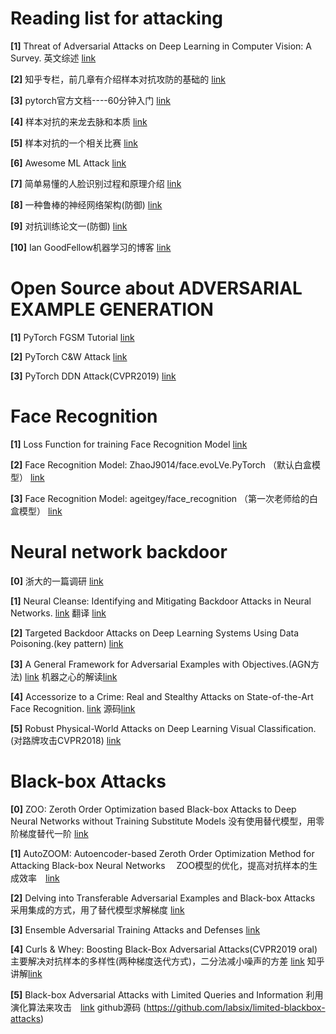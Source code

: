 # Reading list for attacking

**[1]**   Threat of Adversarial Attacks on Deep Learning in Computer Vision: A Survey. 英文综述 [link](https://arxiv.org/pdf/1801.00553.pdf)   

**[2]**   知乎专栏，前几章有介绍样本对抗攻防的基础的 [link](https://zhuanlan.zhihu.com/c_170476465) 

**[3]**   pytorch官方文档----60分钟入门  [link](https://pytorch.org/tutorials/beginner/deep_learning_60min_blitz.html) 

**[4]**   样本对抗的来龙去脉和本质  [link](http://baijiahao.baidu.com/s?id=1596201339578975526&wfr=spider&for=pc) 

**[5]**   样本对抗的一个相关比赛  [link](https://tianchi.aliyun.com/competition/entrance/231701/introduction?spm=5176.12281957.1004.2.38b04c2aac5bGR) 

**[6]**   Awesome ML Attack  [link](https://github.com/yenchenlin/awesome-adversarial-machine-learning) 

**[7]**   简单易懂的人脸识别过程和原理介绍 [link](https://blog.csdn.net/LEON1741/article/details/81358974) 

**[8]**   一种鲁棒的神经网络架构(防御) [link](https://arxiv.org/abs/1802.07896)

**[9]**   对抗训练论文一(防御) [link](https://arxiv.org/abs/1805.04807)  

**[10]**  Ian GoodFellow机器学习的博客 [link](http://www.cleverhans.io/?source=post_page---------------------------)


# Open Source about ADVERSARIAL EXAMPLE GENERATION

**[1]** PyTorch FGSM Tutorial [link](https://pytorch.org/tutorials/beginner/fgsm_tutorial.html)

**[2]** PyTorch C&W Attack [link](https://github.com/rwightman/pytorch-nips2017-attack-example)

**[3]** PyTorch DDN Attack(CVPR2019) [link](https://github.com/jeromerony/fast_adversarial)

# Face Recognition

**[1]** Loss Function for training Face Recognition Model [link](https://zhuanlan.zhihu.com/p/34404607)

**[2]** Face Recognition Model: ZhaoJ9014/face.evoLVe.PyTorch （默认白盒模型） [link](https://github.com/ZhaoJ9014/face.evoLVe.PyTorch)

**[3]** Face Recognition Model: ageitgey/face_recognition （第一次老师给的白盒模型） [link](https://github.com/ageitgey/face_recognition)



# Neural network backdoor

**[0]**  浙大的一篇调研 [link](https://nesa.zju.edu.cn/download/%E9%9D%A2%E5%90%91%E6%B7%B1%E5%BA%A6%E5%AD%A6%E4%B9%A0%E7%B3%BB%E7%BB%9F%E7%9A%84%E5%AF%B9%E6%8A%97%E6%A0%B7%E6%9C%AC%E6%94%BB%E5%87%BB%E4%B8%8E%E9%98%B2%E5%BE%A1by%E5%87%8C%E7%A5%A5%E7%AD%89.pdf)

**[1]** Neural Cleanse: Identifying and Mitigating Backdoor Attacks in Neural Networks. [link](http://people.cs.uchicago.edu/~ravenben/publications/pdf/backdoor-sp19.pdf)   翻译 [link](https://blog.csdn.net/qq_38232598/article/details/89244310)

**[2]** Targeted Backdoor Attacks on Deep Learning Systems Using Data Poisoning.(key pattern) [link](https://arxiv.org/pdf/1712.05526.pdf)

**[3]** A General Framework for Adversarial Examples with Objectives.(AGN方法) [link](https://arxiv.org/pdf/1801.00349.pdf)  机器之心的解读[link](https://www.jiqizhixin.com/articles/2018-01-08-5)

**[4]** Accessorize to a Crime: Real and Stealthy Attacks on State-of-the-Art Face Recognition. [link](https://www.cs.cmu.edu/~sbhagava/papers/face-rec-ccs16.pdf)   源码[link](https://github.com/mahmoods01/accessorize-to-a-crime)

**[5]** Robust Physical-World Attacks on Deep Learning Visual Classification.(对路牌攻击CVPR2018) [link](https://arxiv.org/pdf/1707.08945.pdf)

# Black-box Attacks  
**[0]** ZOO: Zeroth Order Optimization based Black-box Attacks to Deep Neural Networks without Training Substitute Models 没有使用替代模型，用零阶梯度替代一阶 [link](https://arxiv.org/pdf/1708.03999.pdf)  

**[1]** AutoZOOM: Autoencoder-based Zeroth Order Optimization Method for Attacking Black-box Neural Networks 　ZOO模型的优化，提高对抗样本的生成效率　[link](https://arxiv.org/pdf/1805.11770.pdf)  

**[2]** Delving into Transferable Adversarial Examples and Black-box Attacks  采用集成的方式，用了替代模型求解梯度 [link](https://arxiv.org/pdf/1611.02770.pdf)

**[3]** Ensemble Adversarial Training Attacks and Defenses [link](https://arxiv.org/pdf/1705.07204.pdf)

**[4]** Curls & Whey: Boosting Black-Box Adversarial Attacks(CVPR2019 oral)  主要解决对抗样本的多样性(两种梯度迭代方式)，二分法减小噪声的方差 [link](https://arxiv.org/pdf/1904.01160.pdf)    知乎讲解[link](https://zhuanlan.zhihu.com/p/62917691)

**[5]** Black-box Adversarial Attacks with Limited Queries and Information 利用演化算法来攻击　[link](https://arxiv.org/pdf/1804.08598.pdf) github源码 (https://github.com/labsix/limited-blackbox-attacks)
